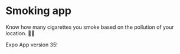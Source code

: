 # Smoking app

Know how many cigarettes you smoke based on the pollution of your location. :poop::smoking:

Expo App version 35!